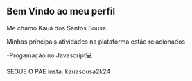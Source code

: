 ## Bem Vindo ao meu perfil

Me chamo Kauã dos Santos Sousa

Minhas principais atividades na plataforma estão relacionados 

-Progamação no Javascript💻

SEGUE O PAE insta: kauasousa2k24
